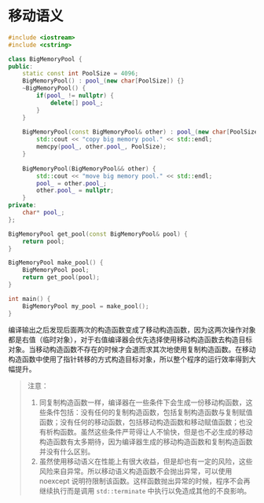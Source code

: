 # 移动语义

```c++
#include <iostream>
#include <cstring>

class BigMemoryPool {
public:
    static const int PoolSize = 4096;
    BigMemoryPool() : pool_(new char[PoolSize]) {}
    ~BigMemoryPool() {
        if(pool_ != nullptr) {
            delete[] pool_;
        }
    }
    
    BigMemoryPool(const BigMemoryPool& other) : pool_(new char[PoolSize]) {
        std::cout << "copy big memory pool." << std::endl;
        memcpy(pool_, other.pool_, PoolSize);
    }
    
    BigMemoryPool(BigMemoryPool&& other) {
        std::cout << "move big memory pool." << std::endl;
        pool_ = other.pool_;
        other.pool_ = nullptr;
    }
private:
    char* pool_;
};

BigMemoryPool get_pool(const BigMemoryPool& pool) {
    return pool;
}

BigMemoryPool make_pool() {
    BigMemoryPool pool;
    return get_pool(pool);
}

int main() {
    BigMemoryPool my_pool = make_pool();
}
```

编译输出之后发现后面两次的构造函数变成了移动构造函数，因为这两次操作对象都是右值（临时对象），对于右值编译器会优先选择使用移动构造函数去构造目标对象。当移动构造函数不存在的时候才会退而求其次地使用复制构造函数。在移动构造函数中使用了指针转移的方式构造目标对象，所以整个程序的运行效率得到大幅提升。

> 注意：
>
> 1. 同复制构造函数一样，编译器在一些条件下会生成一份移动构函数，这些条件包括：没有任何的复制构造函数，包括复制构造函数与复制赋值函数；没有任何的移动函数，包括移动构造函数和移动赋值函数；也没有析构函数。虽然这些条件严苛得让人不愉快，但是也不必生成的移动构造函数有太多期待，因为编译器生成的移动构造函数和复制构造函数并没有什么区别。
> 2. 虽然使用移动语义在性能上有很大收益，但是却也有一定的风险，这些风险来自异常。所以移动语义构造函数不会抛出异常，可以使用 noexcept 说明符限制该函数。这样函数抛出异常的时候，程序不会再继续执行而是调用 `std::terminate` 中执行以免造成其他的不良影响。